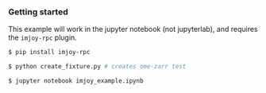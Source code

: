 ### Getting started 

This example will work in the jupyter notebook (not jupyterlab), and requires the `imjoy-rpc` plugin.

```bash
$ pip install imjoy-rpc
```

```bash
$ python create_fixture.py # creates ome-zarr test
```

```bash
$ jupyter notebook imjoy_example.ipynb
```
